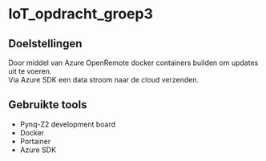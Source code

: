 # **IoT_opdracht_groep3**

## Doelstellingen

Door middel van Azure OpenRemote docker containers builden om updates uit te voeren. <br>
Via Azure SDK een data stroom naar de cloud verzenden.<br>

## Gebruikte tools

* Pynq-Z2 development board
* Docker
* Portainer
* Azure SDK

